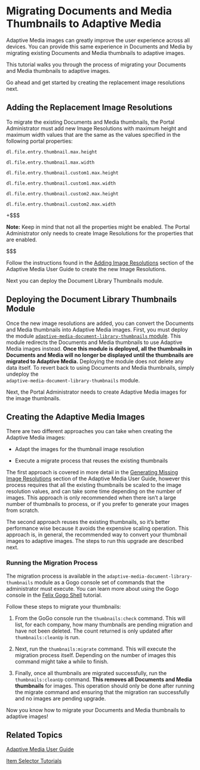 # Migrating Documents and Media Thumbnails to Adaptive Media [](id=migrating-documents-and-media-thumbnails-to-adaptive-media)

Adaptive Media images can greatly improve the user experience across all devices. 
You can provide this same experience in Documents and Media by migrating 
existing Documents and Media thumbnails to adaptive images. 

This tutorial walks you through the process of migrating your Documents and 
Media thumbnails to adaptive images.

Go ahead and get started by creating the replacement image resolutions next. 

## Adding the Replacement Image Resolutions [](id=adding-the-replacement-image-resolutions)

To migrate the existing Documents and Media thumbnails, the Portal Administrator 
must add new Image Resolutions with maximum height and maximum width values that 
are the same as the values specified in the following portal properties: 

    dl.file.entry.thumbnail.max.height

    dl.file.entry.thumbnail.max.width

    dl.file.entry.thumbnail.custom1.max.height

    dl.file.entry.thumbnail.custom1.max.width

    dl.file.entry.thumbnail.custom2.max.height

    dl.file.entry.thumbnail.custom2.max.width

+$$$

**Note:** Keep in mind that not all the properties might be enabled. The Portal 
Administrator only needs to create Image Resolutions for the properties that are 
enabled.

$$$

Follow the instructions found in the [Adding Image Resolutions](/discover/portal/-/knowledge_base/7-0/publishing-files#adding-image-resolutions) 
section of the Adaptive Media User Guide to create the new Image Resolutions.

Next you can deploy the Document Library Thumbnails module.

## Deploying the Document Library Thumbnails Module [](id=deploying-the-document-library-thumbnails-module)

Once the new image resolutions are added, you can convert the Documents and 
Media thumbnails into Adaptive Media images. First, you must deploy the module [`adaptive-media-document-library-thumbnails` module](https://github.com/liferay/com-liferay-adaptive-media/tree/master/adaptive-media-document-library-thumbnails). 
This module redirects the Documents and Media thumbnails to use Adaptive Media 
images instead. **Once this module is deployed, all the thumbnails in Documents 
and Media will no longer be displayed until the thumbnails are migrated to 
Adaptive Media.** Deploying the module does not delete any data itself. To 
revert back to using Documents and Media thumbnails, simply undeploy the  
`adaptive-media-document-library-thumbnails` module. 

Next, the Portal Administrator needs to create Adaptive Media images for the 
image thumbnails. 

## Creating the Adaptive Media Images [](id=creating-the-adaptive-media-images)

There are two different approaches you can take when creating the Adaptive Media 
images:

- Adapt the images for the thumbnail image resolution

- Execute a migrate process that reuses the existing thumbnails

The first approach is covered in more detail in the 
[Generating Missing Image Resolutions](/discover/portal/-/knowledge_base/7-0/publishing-files#generating-missing-image-resolutions) 
section of the Adaptive Media User Guide, however this process requires that all 
the existing thumbnails be scaled to the image resolution values, and can take 
some time depending on the number of images. This approach is only recommended 
when there isn’t a large number of thumbnails to process, or if you prefer to 
generate your images from scratch.

The second approach reuses the existing thumbnails, so it’s better performance 
wise because it avoids the expensive scaling operation. This approach is, in 
general, the recommended way to convert your thumbnail images to adaptive images. 
The steps to run this upgrade are described next.

### Running the Migration Process [](id=running-the-migration-process)

The migration process is available in the 
`adaptive-media-document-library-thumbnails` module as a Gogo console set of 
commands that the administrator must execute. You can learn more about using the 
Gogo console in the [Felix Gogo Shell](https://dev.liferay.com/develop/reference/-/knowledge_base/7-0/using-the-felix-gogo-shell) 
tutorial.

Follow these steps to migrate your thumbnails:

1.  From the GoGo console run the `thumbnails:check` command. This will list, 
    for each company, how many thumbnails are pending migration and have not 
    been deleted. The count returned is only updated after `thumbnails:cleanUp` 
    is run.

2.  Next, run the `thumbnails:migrate` command. This will execute the migration 
    process itself. Depending on the number of images this command might take a 
    while to finish.

3.  Finally, once all thumbnails are migrated successfully, run the 
    `thumbnails:cleanUp` command. **This removes all Documents and Media 
    thumbnails** for images. This operation should only be done after running 
    the migrate command and ensuring that the migration ran successfully and no 
    images are pending upgrade.
    
Now you know how to migrate your Documents and Media thumbnails to adaptive 
images!

## Related Topics [](id=related-topics)

<!-- Update link below with right path when User Guide is completed -->
[Adaptive Media User Guide](/discover/portal/-/knowledge_base/7-0/publishing-files)

[Item Selector Tutorials](/develop/tutorials/-/knowledge_base/7-0/item-selector)
